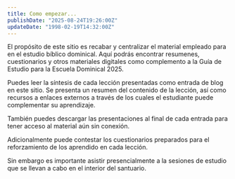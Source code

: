 ```yaml
---
title: Como empezar...
publishDate: "2025-08-24T19:26:00Z"
updateDate: "1998-02-19T14:32:00Z"
---
```


El propósito de este sitio es recabar y centralizar el material empleado para en el estudio bíblico dominical. Aquí podrás encontrar resumenes, cuestionarios y otros materiales digitales como complemento a la Guía de Estudio para la Escuela Dominical 2025.

Puedes leer la síntesis de cada lección presentadas como entrada de blog en este sitio. Se presenta un resumen del contenido de la lección, así como recursos a enlaces externos a través de los cuales el estudiante puede complementar su aprendizaje.

También puedes descargar las presentaciones al final de cada entrada para tener acceso al material aún sin conexión.

Adicionalmente puede contestar los cuestionarios preparados para el reforzamiento de los aprendido en cada lección.

Sin embargo es importante asistir presencialmente a la sesiones de estudio que se llevan a cabo en el interior del santuario.